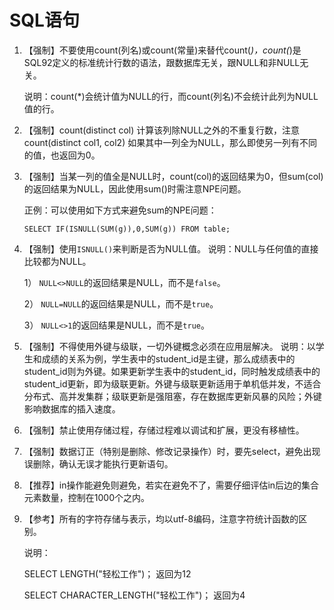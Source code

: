 # SQL语句

1. 【强制】不要使用count\(列名\)或count\(常量\)来替代count\(_\)，count\(_\)是SQL92定义的标准统计行数的语法，跟数据库无关，跟NULL和非NULL无关。 

  
   说明：count\(\*\)会统计值为NULL的行，而count\(列名\)不会统计此列为NULL值的行。 

2. 【强制】count\(distinct col\) 计算该列除NULL之外的不重复行数，注意 count\(distinct col1, col2\) 如果其中一列全为NULL，那么即使另一列有不同的值，也返回为0。 
3. 【强制】当某一列的值全是NULL时，count\(col\)的返回结果为0，但sum\(col\)的返回结果为NULL，因此使用sum\(\)时需注意NPE问题。 

  
   正例：可以使用如下方式来避免sum的NPE问题：

   ```text
   SELECT IF(ISNULL(SUM(g)),0,SUM(g)) FROM table; 
   ```

4. 【强制】使用`ISNULL()`来判断是否为NULL值。 说明：NULL与任何值的直接比较都为NULL。  

   1） `NULL<>NULL`的返回结果是NULL，而不是`false`。  

   2） `NULL=NULL`的返回结果是NULL，而不是`true`。  

   3） `NULL<>1`的返回结果是NULL，而不是`true`。 

5. 【强制】不得使用外键与级联，一切外键概念必须在应用层解决。  说明：以学生和成绩的关系为例，学生表中的student\_id是主键，那么成绩表中的student\_id则为外键。如果更新学生表中的student\_id，同时触发成绩表中的student\_id更新，即为级联更新。外键与级联更新适用于单机低并发，不适合分布式、高并发集群；级联更新是强阻塞，存在数据库更新风暴的风险；外键影响数据库的插入速度。 
6. 【强制】禁止使用存储过程，存储过程难以调试和扩展，更没有移植性。 
7. 【强制】数据订正（特别是删除、修改记录操作）时，要先select，避免出现误删除，确认无误才能执行更新语句。 
8. 【推荐】in操作能避免则避免，若实在避免不了，需要仔细评估in后边的集合元素数量，控制在1000个之内。 
9. 【参考】所有的字符存储与表示，均以utf-8编码，注意字符统计函数的区别。 

  
   说明：

   SELECT LENGTH\("轻松工作"\)； 返回为12

   SELECT CHARACTER\_LENGTH\("轻松工作"\)； 返回为4

